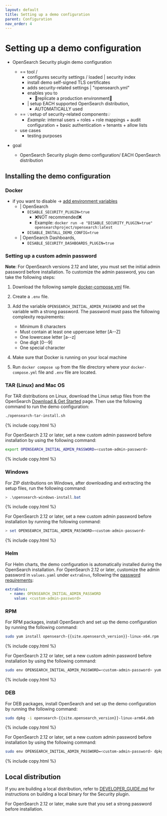 ```yaml
---
layout: default
title: Setting up a demo configuration
parent: Configuration
nav_order: 4
---
```


# Setting up a demo configuration

* OpenSearch Security plugin demo configuration
  * == tool /
    * configures security settings / loaded | security index
    * install demo self-signed TLS certificates
    * adds security-related settings | "opensearch.yml"
    * enables you to 
      * 👀replicate a production environment👀
    * | setup EACH supported OpenSearch distribution,
      * AUTOMATICALLY used 
  * == 💡setup of security-related components💡
    * _Example:_ internal users + roles + role mappings + audit configuration + basic authentication + tenants + allow lists 
  * use cases
    * testing purposes

* goal
  * OpenSearch Security plugin demo configuration/ EACH OpenSearch distribution

## Installing the demo configuration

### Docker

* if you want to disable -> [add environment variables](https://github.com/opensearch-project/opensearch-build/tree/main/docker/release#disable-security-plugin-security-dashboards-plugin-security-demo-configurations-and-related-configurations)
  * | OpenSearch
    * `DISABLE_SECURITY_PLUGIN=true`
      * ❌NOT recommended❌
      * Example: `docker run -e "DISABLE_SECURITY_PLUGIN=true" opensearchproject/opensearch:latest`
    * `DISABLE_INSTALL_DEMO_CONFIG=true`
  * | OpenSearch Dashboards,
    * `DISABLE_SECURITY_DASHBOARDS_PLUGIN=true`

### Setting up a custom admin password
**Note**: For OpenSearch versions 2.12 and later, you must set the initial admin password before installation. To customize the admin password, you can take the following steps:

1. Download the following sample [docker-compose.yml](https://github.com/opensearch-project/documentation-website/blob/{{site.opensearch_major_minor_version}}/assets/examples/docker-compose.yml) file.
2. Create a `.env` file.
3. Add the variable `OPENSEARCH_INITIAL_ADMIN_PASSWORD` and set the variable with a strong password. The password must pass the following complexity requirements:

   - Minimum 8 characters
   - Must contain at least one uppercase letter [A--Z]
   - One lowercase letter [a--z]
   - One digit [0--9]
   - One special character

4. Make sure that Docker is running on your local machine
5. Run `docker compose up` from the file directory where your `docker-compose.yml` file and `.env` file are located.

### TAR (Linux) and Mac OS 

For TAR distributions on Linux, download the Linux setup files from the OpenSearch [Download & Get Started](https://opensearch.org/downloads.html) page. Then use the following command to run the demo configuration: 

```bash
./opensearch-tar-install.sh
```
{% include copy.html %}

For OpenSearch 2.12 or later, set a new custom admin password before installation by using the following command:

```bash
export OPENSEARCH_INITIAL_ADMIN_PASSWORD=<custom-admin-password>
```
{% include copy.html %}

### Windows

For ZIP distributions on Windows, after downloading and extracting the setup files, run the following command:

```powershell
> .\opensearch-windows-install.bat
```
{% include copy.html %}

For OpenSearch 2.12 or later, set a new custom admin password before installation by running the following command:

```powershell
> set OPENSEARCH_INITIAL_ADMIN_PASSWORD=<custom-admin-password>
```
{% include copy.html %}

### Helm

For Helm charts, the demo configuration is automatically installed during the OpenSearch installation. For OpenSearch 2.12 or later, customize the admin password in `values.yaml` under `extraEnvs`, following the [password requirements]({{site.url}}{{site.baseurl}}/install-and-configure/install-opensearch/docker/#password-requirements):

```yaml
extraEnvs:
  - name: OPENSEARCH_INITIAL_ADMIN_PASSWORD
    value: <custom-admin-password>
```

### RPM

For RPM packages, install OpenSearch and set up the demo configuration by running the following command:

```bash
sudo yum install opensearch-{{site.opensearch_version}}-linux-x64.rpm
```
{% include copy.html %}

For OpenSearch 2.12 or later, set a new custom admin password before installation by using the following command:

```bash
sudo env OPENSEARCH_INITIAL_ADMIN_PASSWORD=<custom-admin-password> yum install opensearch-{{site.opensearch_version}}-linux-x64.rpm
```
{% include copy.html %}

### DEB

For DEB packages, install OpenSearch and set up the demo configuration by running the following command:

```bash
sudo dpkg -i opensearch-{{site.opensearch_version}}-linux-arm64.deb
```
{% include copy.html %}

For OpenSearch 2.12 or later, set a new custom admin password before installation by using the following command:

```bash
sudo env OPENSEARCH_INITIAL_ADMIN_PASSWORD=<custom-admin-password> dpkg -i opensearch-{{site.opensearch_version}}-linux-arm64.deb
```
{% include copy.html %}

## Local distribution

If you are building a local distribution, refer to [DEVELOPER_GUIDE.md](https://github.com/opensearch-project/security/blob/main/DEVELOPER_GUIDE.md) for instructions on building a local binary for the Security plugin.

For OpenSearch 2.12 or later, make sure that you set a strong password before installation.
